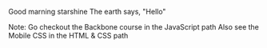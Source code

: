 Good marning starshine
The earth says, "Hello"


Note: 
  Go checkout the Backbone course in the JavaScript path
  Also see the Mobile CSS in the HTML & CSS path

